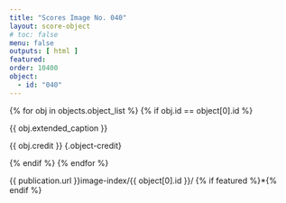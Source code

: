 ```yaml
---
title: "Scores Image No. 040"
layout: score-object
# toc: false
menu: false
outputs: [ html ]
featured: 
order: 10400
object:
  - id: "040"
---
```


{% for obj in objects.object_list %}
{% if obj.id == object[0].id %}

{{ obj.extended_caption }}

{{ obj.credit }} {.object-credit}

{% endif %}
{% endfor %}

<div class="object-credit object-url is-print-only">

{{ publication.url }}image-index/{{ object[0].id }}/ {% if featured %}*{% endif %}

</div>
